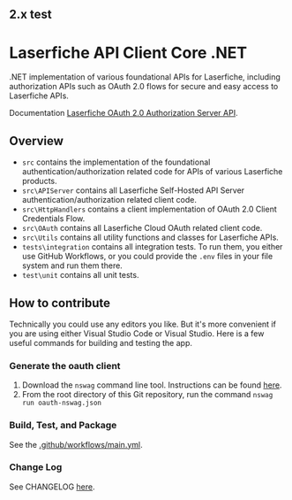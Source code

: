 ## 2.x test

# Laserfiche API Client Core .NET
.NET implementation of various foundational APIs for Laserfiche, including authorization APIs such as OAuth 2.0 flows for secure and easy access to Laserfiche APIs.

Documentation [Laserfiche OAuth 2.0 Authorization Server API](https://developer.laserfiche.com/libraries.html).

## Overview
- `src` contains the implementation of the foundational authentication/authorization related code for APIs of various Laserfiche products.
- `src\APIServer` contains all Laserfiche Self-Hosted API Server authentication/authorization related client code.
- `src\HttpHandlers` contains a client implementation of OAuth 2.0 Client Credentials Flow.
- `src\OAuth` contains all Laserfiche Cloud OAuth related client code.
- `src\Utils` contains all utility functions and classes for Laserfiche APIs.
- `tests\integration` contains all integration tests. To run them, you either use GitHub Workflows, or you could provide the `.env` files in your file system and run them there.
- `test\unit` contains all unit tests.

## How to contribute
Technically you could use any editors you like. But it's more convenient if you are using either Visual Studio Code or Visual Studio. Here is a few useful commands for building and testing the app.

### Generate the oauth client
1. Download the `nswag` command line tool. Instructions can be found [here](https://github.com/RicoSuter/NSwag/wiki/CommandLine).
2. From the root directory of this Git repository, run the command `nswag run oauth-nswag.json`


### Build, Test, and Package

See the [.github/workflows/main.yml](https://github.com/Laserfiche/lf-api-client-core-dotnet/blob/HEAD/.github/workflows/main.yml).

### Change Log

See CHANGELOG [here](https://github.com/Laserfiche/lf-api-client-core-dotnet/blob/HEAD/CHANGELOG.md).
